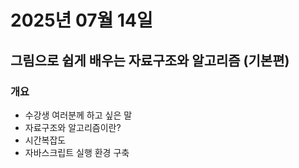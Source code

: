 # 2025년 07월 14일

## 그림으로 쉽게 배우는 자료구조와 알고리즘 (기본편)

### 개요

- 수강생 여러분께 하고 싶은 말
- 자료구조와 알고리즘이란?
- 시간복잡도
- 자바스크립트 실행 환경 구축

